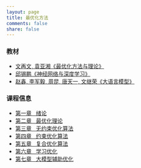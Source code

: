 ```yaml
---
layout: page
title: 最优化方法
comments: false
share: false
---
```




### 教材
* <a href="http://faculty.bicmr.pku.edu.cn/~wenzw/optbook.html" class="textlink" target="_blank"> 文再文, 袁亚湘《最优化方法与理论》</a><br>
* <a href="https://nndl.github.io/" class="textlink" target="_blank"> 邱锡鹏《神经网络与深度学习》 </a><br>
* <a href="https://llmbook-zh.github.io/" class="textlink" target="_blank"> 赵鑫, 李军毅, 周昆, 唐天一, 文继荣《大语言模型》 </a><br>



### 课程信息 
* <a href="../chinese/OPT/绪论.pdf" class="textlink" target="_blank">  第一章 &nbsp;  绪论<br>
* <a href="../chinese/OPT/最优化理论.pdf" class="textlink" target="_blank">  第二章 &nbsp;  最优化理论<br>
* <a href="../chinese/OPT/无约束优化算法.pdf" class="textlink" target="_blank">  第三章 &nbsp;  无约束优化算法<br>
* <a href="../chinese/OPT/约束优化算法.pdf" class="textlink" target="_blank">  第四章 &nbsp;  约束优化算法<br>
* <a href="../chinese/OPT/复合优化算法.pdf" class="textlink" target="_blank">  第五章 &nbsp;  复合优化算法<br>
* <a href="../chinese/OPT/学习优化.pdf" class="textlink" target="_blank">  第六章 &nbsp;  学习优化<br>
* <a href="../chinese/OPT/大模型辅助优化.pdf" class="textlink" target="_blank">  第七章 &nbsp;  大模型辅助优化<br>


